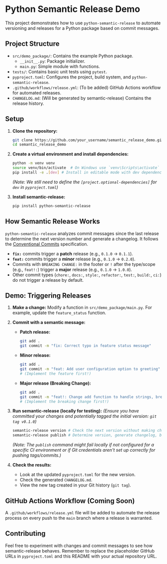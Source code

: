 # Python Semantic Release Demo

This project demonstrates how to use `python-semantic-release` to automate versioning and releases for a Python package based on commit messages.

## Project Structure

- `src/demo_package/`: Contains the example Python package.
  - `__init__.py`: Package initializer.
  - `main.py`: Simple module with functions.
- `tests/`: Contains basic unit tests using `pytest`.
- `pyproject.toml`: Configures the project, build system, and `python-semantic-release`.
- `.github/workflows/release.yml`: (To be added) GitHub Actions workflow for automated releases.
- `CHANGELOG.md`: (Will be generated by semantic-release) Contains the release history.

## Setup

1.  **Clone the repository:**
    ```bash
    git clone https://github.com/your_username/semantic_release_demo.git # Replace with actual URL
    cd semantic_release_demo
    ```

2.  **Create a virtual environment and install dependencies:**
    ```bash
    python -m venv venv
    source venv/bin/activate  # On Windows use `venv\Scripts\activate`
    pip install -e .[dev] # Install in editable mode with dev dependencies
    ```
    *(Note: We still need to define the `[project.optional-dependencies]` for `dev` in `pyproject.toml`)*

3.  **Install semantic-release:**
    ```bash
    pip install python-semantic-release
    ```

## How Semantic Release Works

`python-semantic-release` analyzes commit messages since the last release to determine the next version number and generate a changelog. It follows the [Conventional Commits](https://www.conventionalcommits.org/) specification.

- **`fix:`** commits trigger a **patch** release (e.g., `0.1.0` -> `0.1.1`).
- **`feat:`** commits trigger a **minor** release (e.g., `0.1.0` -> `0.2.0`).
- Commits with `BREAKING CHANGE:` in the footer or `!` after the type/scope (e.g., `feat!:`) trigger a **major** release (e.g., `0.1.0` -> `1.0.0`).
- Other commit types (`chore:`, `docs:`, `style:`, `refactor:`, `test:`, `build:`, `ci:`) do not trigger a release by default.

## Demo: Triggering Releases

1.  **Make a change:** Modify a function in `src/demo_package/main.py`. For example, update the `feature_status` function.

2.  **Commit with a semantic message:**
    - **Patch release:**
      ```bash
      git add .
      git commit -m "fix: Correct typo in feature status message"
      ```
    - **Minor release:**
      ```bash
      git add .
      git commit -m "feat: Add user configuration option to greeting"
      # (Implement the feature first!)
      ```
    - **Major release (Breaking Change):**
      ```bash
      git add .
      git commit -m "feat!: Change add function to handle strings, breaking compatibility" -m "BREAKING CHANGE: The add function now concatenates strings instead of adding numbers."
      # (Implement the breaking change first!)
      ```

3.  **Run semantic-release (locally for testing):**
    *(Ensure you have committed your changes and potentially tagged the initial version: `git tag v0.1.0`)*
    ```bash
    semantic-release version # Check the next version without making changes
    semantic-release publish # Determine version, generate changelog, build, commit, tag, and potentially upload
    ```
    *(Note: The `publish` command might fail locally if not configured for a specific CI environment or if Git credentials aren't set up correctly for pushing tags/commits.)*

4.  **Check the results:**
    - Look at the updated `pyproject.toml` for the new version.
    - Check the generated `CHANGELOG.md`.
    - View the new tag created in your Git history (`git tag`).

## GitHub Actions Workflow (Coming Soon)

A `.github/workflows/release.yml` file will be added to automate the release process on every push to the `main` branch where a release is warranted.

## Contributing

Feel free to experiment with changes and commit messages to see how semantic-release behaves. Remember to replace the placeholder GitHub URLs in `pyproject.toml` and this README with your actual repository URL.
